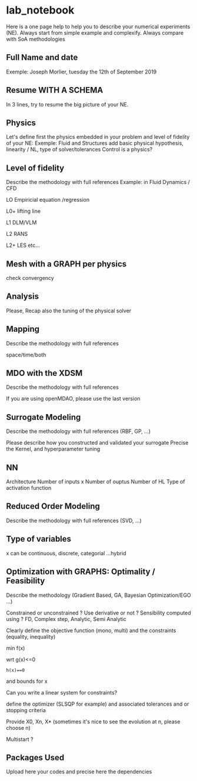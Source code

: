 # lab_notebook
Here is a one page help to help you to describe your numerical experiments (NE).
Always start from simple example and complexify.
Always compare with SoA methodologies


## Full Name and date
Exemple: Joseph Morlier, tuesday the 12th of September 2019

## Resume WITH A SCHEMA
In 3 lines, try to resume the big picture of your NE.



## Physics
Let's define first the physics embedded in your problem and  level of fidelity of your NE:
Exemple: Fluid and Structures
add basic physical hypothesis, linearity / NL, type of solver/tolerances
Control is a physics?

## Level of fidelity
Describe the methodology with full references
Example: in Fluid Dynamics / CFD

LO Empiricial equation /regression

L0+ lifting line

L1 DLM/VLM

L2 RANS 

L2+ LES etc...

## Mesh with a GRAPH per physics
check convergency

## Analysis
Please, Recap also the tuning of the physical solver

## Mapping
Describe the methodology with full references

space/time/both

## MDO with the XDSM
Describe the methodology with full references

If you are using openMDAO, please use the last version

## Surrogate Modeling
Describe the methodology with full references (RBF, GP, ...)

Please describe how you constructed and validated your surrogate
Precise the Kernel, and hyperparameter tuning

## NN
Architecture 
Number of inputs x Number of ouptus
Number of HL
Type of activation function

## Reduced Order Modeling
Describe the methodology with full references (SVD, ...)

## Type of variables
x can be continuous, discrete, categorial ...hybrid

## Optimization with GRAPHS: Optimality / Feasibility 
Describe the methodology (Gradient Based, GA, Bayesian Optimization/EGO ...)

Constrained or unconstrained ?
Use derivative or not ?
Sensibility computed using ? FD, Complex step, Analytic, Semi Analytic

Clearly define the objective function (mono, multi) and the constraints (equality, inequality)

min f(x)

wrt g(x)<=0

    h(x)==0
    
and bounds for x

Can you write a linear system for constraints?
    
define the optimizer (SLSQP for example) and associated tolerances and or stopping criteria


Provide X0, Xn, X* (sometimes it's nice to see the evolution at n, please choose n)



Multistart ?

## Packages Used
Upload here your codes and precise here the dependencies
    
    







